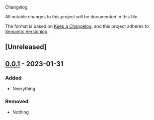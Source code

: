 Changelog

All notable changes to this project will be documented in this file.

The format is based on [Keep a Changelog](https://keepachangelog.com/en/1.0.0/),
and this project adheres to [Semantic Versioning](https://semver.org/spec/v2.0.0.html).

## [Unreleased]

## [0.0.1] - 2023-01-31

### Added
- Nverything

### Removed
- Nothing

[0.0.1]: https://github.com/bizyback/youtubestream/releases/tag/v0.0.1
